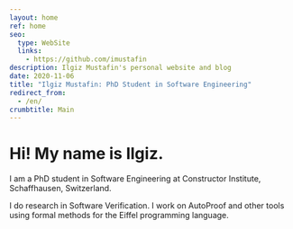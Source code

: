 ```yaml
---
layout: home
ref: home
seo:
  type: WebSite
  links:
    - https://github.com/imustafin
description: Ilgiz Mustafin's personal website and blog
date: 2020-11-06
title: "Ilgiz Mustafin: PhD Student in Software Engineering"
redirect_from:
  - /en/
crumbtitle: Main
---
```

# Hi! My name is Ilgiz.

I am a PhD student in Software Engineering at
Constructor Institute, Schaffhausen, Switzerland.

I do research in Software Verification. I work on AutoProof
and other tools using formal methods for the Eiffel programming language.
